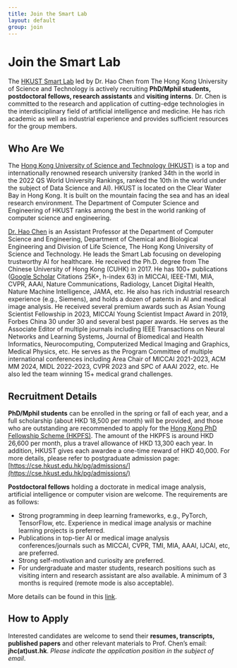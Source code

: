 ```yaml
---
title: Join the Smart Lab
layout: default
group: join
---
```


# Join the Smart Lab

The [HKUST Smart Lab](/contact) led by Dr. Hao Chen from The Hong Kong University of Science and Technology is actively recruiting **PhD/Mphil students, postdoctoral fellows, research assistants** and **visiting interns**. Dr. Chen is committed to the research and application of cutting-edge technologies in the interdisciplinary field of artificial intelligence and medicine. He has rich academic as well as industrial experience and provides sufficient resources for the group members.

## Who Are We

The [Hong Kong University of Science and Technology (HKUST)](https://www.hkust.edu.hk) is a top and internationally renowned research university (ranked 34th in the world in the 2022 QS World University Rankings, ranked the 10th in the world under the subject of Data Science and AI). HKUST is located on the Clear Water Bay in Hong Kong. It is built on the mountain facing the sea and has an ideal research environment. The Department of Computer Science and Engineering of HKUST ranks among the best in the world ranking of computer science and engineering.

[Dr. Hao Chen](https://cse.hkust.edu.hk/~jhc/) is an Assistant Professor at the Department of Computer Science and Engineering, Department of Chemical and Biological Engineering and Division of Life Science, The Hong Kong University of Science and Technology. He leads the Smart Lab focusing on developing trustworthy AI for healthcare. He received the Ph.D. degree from The Chinese University of Hong Kong (CUHK) in 2017. He has 100+ publications ([Google Scholar](https://scholar.google.com/citations?user=Z_t5DjwAAAAJ) Citations 25K+, h-index 63) in MICCAI, IEEE-TMI, MIA, CVPR, AAAI, Nature Communications, Radiology, Lancet Digital Health, Nature Machine Intelligence, JAMA, etc. He also has rich industrial research experience (e.g., Siemens), and holds a dozen of patents in AI and medical image analysis. He received several premium awards such as Asian Young Scientist Fellowship in 2023, MICCAI Young Scientist Impact Award in 2019, Forbes China 30 under 30 and several best paper awards. He serves as the Associate Editor of multiple journals including IEEE Transactions on Neural Networks and Learning Systems, Journal of Biomedical and Health Informatics, Neurocomputing, Computerized Medical Imaging and Graphics, Medical Physics, etc. He serves as the Program Committee of multiple international conferences including Area Chair of MICCAI 2021-2023, ACM MM 2024, MIDL 2022-2023, CVPR 2023 and SPC of AAAI 2022, etc. He also led the team winning 15+ medical grand challenges.

## Recruitment Details

**PhD/Mphil students** can be enrolled in the spring or fall of each year, and a full scholarship (about HKD 18,500 per month) will be provided, and those who are outstanding are recommended to apply for the [Hong Kong PhD Fellowship Scheme (HKPFS)](https://cerg1.ugc.edu.hk/hkpfs/apply.html). The amount of the HKPFS is around HKD 26,600 per month, plus a travel allowance of HKD 13,300 each year. In addition, HKUST gives each awardee a one-time reward of HKD 40,000. For more details, please refer to postgraduate admission page: [https://cse.hkust.edu.hk/pg/admissions/](https://cse.hkust.edu.hk/pg/admissions/)

**Postdoctoral fellows** holding a doctorate in medical image analysis, artificial intelligence or computer vision are welcome. The requirements are as follows:

- Strong programming in deep learning frameworks, e.g., PyTorch, TensorFlow, etc.
  Experience in medical image analysis or machine learning projects is preferred.
- Publications in top-tier AI or medical image analysis conferences/journals such as MICCAI, CVPR, TMI, MIA, AAAI, IJCAI, etc, are preferred.
- Strong self-motivation and curiosity are preferred.
- For undergraduate and master students, research positions such as visiting intern and research assistant are also available. A minimum of 3 months is required (remote mode is also acceptable).

More details can be found in this [link](/static/media/20240531Recruitment_english.pdf).

## How to Apply

Interested candidates are welcome to send their **resumes, transcripts, published papers** and other relevant materials to Prof. Chen’s email: **jhc(at)ust.hk**. _Please indicate the application position in the subject of email_.

<br>
